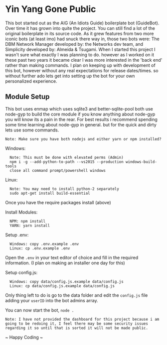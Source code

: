 # Yin Yang Gone Public

This bot started out as the AIG (An Idiots Guide) boilerplate bot (GuideBot). Over time it has grown into quite the project. You can still find a lot of the original boilerplate in its source code. As it grew features from two more iconic bots (at least imo) had snuck there way in, those two bots were: The DBM Network Manager developed by: the Networks dev team, and Simplicity developed by: Almeida & Tsugami. When I started this project I wasn't sure what exactly I was planning to do. however as I worked on it these past two years it became clear I was more interested in the 'back end' rather than making commands. I plan on keeping up with development of this bot, however without any real expectations for release dates/times. so without further ado lets get into setting up the bot for your own personalized experience.

## Module Setup

This bot uses enmap which uses sqlite3 and better-sqlite-pool both use node-gyp to build the core module if you know anything about node-gyp you will know its a pain in the rear. For best results i recommend spending some time learning about node-gyp in general. but for the quick and dirty lets use some commands.

`Note: Make sure you have both nodejs and either yarn or npm installed?`

Windows:

```
  Note: This must be done with elevated perms (Admin)
  npm i -g --add-python-to-path --vs2015 --production windows-build-tools
  close all command prompt/powershell windows
```

Linux:
```
  Note: You may need to install python-2 separately
  sudo apt-get install build-essential
```

Once you have the require packages install (above)

Install Modules:
```
  NPM: npm install
  YARN: yarn install
```

Setup .env:
```
  Windows: copy .env.example .env
  Linux: cp .env.example .env
```

Open the `.env` in your text editor of choice and fill in the required information. (I plan on making an installer one day for this)

Setup config.js:
```
  Windows: copy data/config.js.example data/config.js
  Linux: cp data/config.js.example data/config.js
```

Only thing left to do is go to the data folder and edit the `config.js` file adding your `userID` into the bot admins array.

You can now start the bot, `node .`

`Note: I have not provided the dashboard for this project because i am going to be redoing it, I feel there may be some security issues regarding it so until that is sorted it will not be made public.`

~ Happy Coding ~
